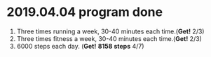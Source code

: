 # 2019.04.04 program done


 
1. Three times running a week, 30-40 minutes each time.(**Get!** 2/3)
2. Three times fitness a week, 30-40 minutes each time.(**Get!** 2/3)
3. 6000 steps each day. (**Get!** **8158 steps** 4/7)
